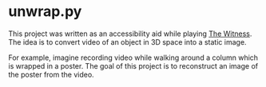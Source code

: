 unwrap.py
=========

This project was written as an accessibility aid while playing [The Witness](https://en.wikipedia.org/wiki/The_Witness_(2016_video_game)).
The idea is to convert video of an object in 3D space into a static image.

For example, imagine recording video while walking around a column which is wrapped in a poster.
The goal of this project is to reconstruct an image of the poster from the video.